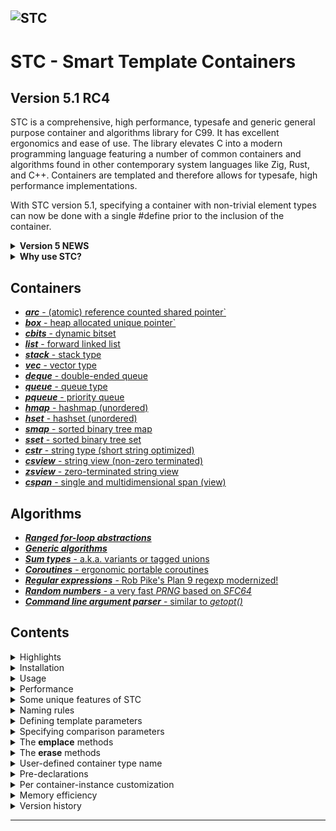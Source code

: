 ![STC](docs/pics/containers.jpg)
---

# STC - Smart Template Containers

## Version 5.1 RC4
STC is a comprehensive, high performance, typesafe and generic general purpose container and algorithms
library for C99. It has excellent ergonomics and ease of use. The library elevates C into a modern programming
language featuring a number of common containers and algorithms found in other contemporary system languages
like Zig, Rust, and C++. Containers are templated and therefore allows for typesafe, high performance implementations.

With STC version 5.1, specifying a container with non-trivial element types can now be done with a single #define prior to the inclusion
of the container.

<details>
<summary><b>Version 5 NEWS</b></summary>

V5.1:
- Possible to specify even complex container types as one-liners using `c_keyclass`, `c_keypro`, and `c_cmpclass` option flags.
- Some breaking changes in cspan API.
- Updated and fixed bugs in **cregex** to handle invalid utf8 strings.
- Several other smaller improvements and bug fixes.

V5.0.2:
- Changed `c_foreach (...)` => `for (c_each(...))`, and `c_forrange(...)` => `for (c_range(...))`, etc.

V5.0:
- Added build system/CI with Meson. Makefile provided as well.
- Added support for extending templated containers by `#define i_aux { ... }`.
- Changed ranged for-loop macros to use more natural C-syntax (v5.0.2)
- Added **sum type** (tagged union), included via `algorithm.h`
- Added single/multi-dimensional generic **span** type, with numpy-like slicing.
- Updated coroutines support with *structured concurrency* and *symmetric coroutines*.
- Updated coroutines support with proper *error handling* and *error recovery*.
- Template parameter `T` lets you define container type plus `i_key` and `i_val` (or `i_opt`) all in one line.
- Template parameters `i_keyclass` and `i_valclass` to specify types with `_drop()` and `_clone()` functions defined.
- Template parameters `i_keypro` and `i_valpro` to specify `cstr`, `box` and `arc` types (users may also define pro-types).
- **hmap** now uses *Robin Hood hashing* (very fast on clang compiler).
- Several new algorithms added, e.g. `c_filter` (ranges-like), `c_shuffle`, `c_reverse`.
See also [version history](#version-history) for breaking changes in V5.0.
</details>
<details>
<summary><b>Why use STC?</b></summary>

#### A. Supplementing features missing in the C standard library
* A wide set of high performance, generic/templated typesafe container types, including smart pointers and bitsets.
* String type with utf8 support and short string optimization (sso), plus two string-view types.
* Typesafe and ergonomic **sum type** implementation, aka. tagged union or variant.
* A **coroutine** implementation with good ergonomics, error handling/recovery and cleanup support.
* Fast, modern **regular expressions** with full utf8 and a subset of unicode character classes support.
* Ranges algorithms like *iota* and filter views like *take, skip, take-while, skip-while, map*.
* Generic algorithms, iterators and loop abstactions. Blazing fast *sort, binary search* and *lower bound*.
* Single/multi-dimensional generic **span view** with arbitrary array dimensions and numpy array-like slicing.

#### B. Improved safety and increased productivity
* Abstractions for raw loops, ranged iteration over containers, and generic ranges algorithms. All this
reduces the chance of creating bugs, as user code with raw loops and ad-hoc implementation of
common algorithms and containers is minimized/eliminated.
* STC is inherently **type safe**. Essentially, there are no opaque pointers or casting away of type information.
Only where neccesary, generic code will use some macros to do compile-time type-checking before types are casted.
Examples are `c_static_assert`, `c_const_cast`, `c_safe_cast` and macros for safe integer type casting.
* Containers and algorithms all use **signed integers** for indices and sizes, and it encourange to use
signed integers for quantities in general (unsigned integers have valid usages as bitsets and in bit operations).
This could remove a wide range of bugs related to mixed unsigned-signed calculations and comparisons, which
intuitively gives the wrong answer in many cases.
* Tagged unions in C are common, but normally unsafely implemented. Traditionally, it leaves the inactive payload
data readily accesible to user code, and there is no general way to ensure that the payload is assigned along with
the tag, or that they match. STC **sum type** is a typesafe version of tagged unions which eliminates all those
safety concerns.
</details>

Containers
----------
- [***arc*** - (atomic) reference counted shared pointer`](docs/arc_api.md)
- [***box*** - heap allocated unique pointer`](docs/box_api.md)
- [***cbits*** - dynamic bitset](docs/cbits_api.md)
- [***list*** - forward linked list](docs/list_api.md)
- [***stack*** - stack type](docs/stack_api.md)
- [***vec*** - vector type](docs/vec_api.md)
- [***deque*** - double-ended queue](docs/deque_api.md)
- [***queue*** - queue type](docs/queue_api.md)
- [***pqueue*** - priority queue](docs/pqueue_api.md)
- [***hmap*** - hashmap (unordered)](docs/hmap_api.md)
- [***hset*** - hashset (unordered)](docs/hset_api.md)
- [***smap*** - sorted binary tree map](docs/smap_api.md)
- [***sset*** - sorted binary tree set](docs/sset_api.md)
- [***cstr*** - string type (short string optimized)](docs/cstr_api.md)
- [***csview*** - string view (non-zero terminated)](docs/csview_api.md)
- [***zsview*** - zero-terminated string view](docs/zsview_api.md)
- [***cspan*** - single and multidimensional span (view)](docs/cspan_api.md)

Algorithms
----------
- [***Ranged for-loop abstractions***](docs/algorithm_api.md#ranged-for-loop-control-blocks)
- [***Generic algorithms***](docs/algorithm_api.md#generic-algorithms)
- [***Sum types*** - a.k.a. variants or tagged unions](docs/algorithm_api.md#sum-types)
- [***Coroutines*** - ergonomic portable coroutines](docs/coroutine_api.md)
- [***Regular expressions*** - Rob Pike's Plan 9 regexp modernized!](docs/cregex_api.md)
- [***Random numbers*** - a very fast *PRNG* based on *SFC64*](docs/random_api.md)
- [***Command line argument parser*** - similar to *getopt()*](docs/coption_api.md)

## Contents

<details>
<summary>Highlights</summary>

## Highlights

- **Minimal boilerplate code** - Specify only the required template parameters, and leave the rest as defaults.
- **Fully type safe** - Because of templating, it avoids error-prone casting of container types and elements back and forth from the containers.
- **High performance** - Unordered maps and sets, queues and deques are significantly faster than the C++ STL containers, the remaining are similar or close to STL in speed (See graph below).
- **Fully memory managed** - Containers destructs keys/values via default or user supplied drop function. They may be cloned if element types are clonable. Smart pointers (shared and unique) works seamlessly when stored in containers. See [***arc***](docs/arc_api.md) and [***box***](docs/box_api.md).
- **Uniform, easy-to-learn API** - For the generic containers and algorithms, simply include the headers. The API and functionality resembles c++ STL or Rust and is fully listed in the docs. Uniform usage across the various containers.
- **No signed/unsigned mixing** - Unsigned sizes and indices mixed with signed for comparison and calculation is asking for trouble. STC only uses signed numbers in the API for this reason.
- **Small footprint** - Small source code and generated executables.
- **Dual mode compilation** - By default it is a header-only library with inline and static methods, but you can easily switch to create a shared library without changing existing source files. Non-generic types, like (utf8) strings are compiled with external linking. one See the [installation section](#installation).
- **No callback functions** - All passed template argument functions/macros are directly called from the implementation, no slow callbacks which requires storage.
- **Compiles with C++ and C99** - C code can be compiled with C++ (container element types must be POD).
- **Pre-declaration** - Templated containers may be [pre-declared](#pre-declarations) without including the full API/implementation.
- **Extendable containers** - STC provides a mechanism to wrap containers inside a struct with [custom data per instance](#per-container-instance-customization).

</details>
<details>
<summary>Installation</summary>

## Installation

STC uses meson build system. Make sure to have meson and ninja installed, e.g. as a python pip package from a bash shell:
```bash
pip install meson ninja
export LIBRARY_PATH=$LIBRARY_PATH:~/.local/lib
export CPATH=$CPATH:~/.local/include
export CC=gcc
```
To create a build folder and to set the install folder to e.g. ~/.local:
```bash
meson setup --buildtype debug build --prefix ~/.local
cd build
ninja
ninja install
```
STC is mixed *"headers-only"* / traditional library, i.e the templated container headers (and the *sort*/*lower_bound*
algorithms) can simply be included - they have no library dependencies. By default, all templated functions are
static (many inlined). This is often optimal for both performance and compiled binary size. However, for frequently
used container type instances (more than 2-3 TUs), consider creating a separate header file for them, e.g.:
```c++
// intvec.h
#ifndef INTVEC_H_
#define INTVEC_H_
#define i_header // header definitions only
#define T intvec, int
#include <stc/vec.h>
#endif
```
So anyone may use the shared vec-type. Implement the shared functions in one C file (if several containers are shared,
you may define STC_IMPLEMENT on top of the file once instead):
```c++
// shared.c
#define i_implement // implement the shared intvec.
#include "intvec.h"
```
The non-templated types  **cstr**, **csview**, **cregex**, **cspan** and **random**, are built as a library (libstc),
and is using the ***meson*** build system. However, the most common functions in **csview** and **random** are inlined.
The bitset **cbits**, the zero-terminated string view **zsview** and **algorthm** are all fully inlined and need no
linking with the stc-library.
</details>
<details>
<summary>Usage</summary>

## Usage
STC containers have similar functionality to the C++ STL standard containers. All containers except for a few,
like **cstr** and **cbits** are generic/templated. No type casting is used, so containers are type-safe like
templated types in C++. To specify template parameters with STC, you define them as macros prior to
including the container, e.g.
```c++
#define T Floats, float  // Container type (name, element type)
#include <stc/vec.h>     // "instantiate" the desired container type
#include <stdio.h>

int main(void)
{
    Floats nums = {0};
    Floats_push(&nums, 30.f);
    Floats_push(&nums, 10.f);
    Floats_push(&nums, 20.f);

    for (int i = 0; i < Floats_size(&nums); ++i)
        printf(" %g", nums.data[i]);

    for (c_each(i, Floats, nums))     // Alternative and recommended way to iterate.
        printf(" %g", *i.ref);      // i.ref is a pointer to the current element.

    Floats_drop(&nums); // cleanup memory
}
```
Switching to a different container type, e.g. a sorted set (sset):
<!-- https://raw.githubusercontent.com/stclib/stcsingle/main/ -->
[ [Run this code](https://godbolt.org/z/1PKqWo4z6) ]
```c++
#define T Floats, float
#include <stc/sortedset.h> // Use a sorted set instead
#include <stdio.h>

int main(void)
{
    Floats nums = {0};
    Floats_push(&nums, 30.f);
    Floats_push(&nums, 10.f);
    Floats_push(&nums, 20.f);

    // print the numbers (sorted)
    for (c_each(i, Floats, nums))
        printf(" %g", *i.ref);

    Floats_drop(&nums);
}
```
For associative containers and priority queues (hmap, hset, smap, sset, pqueue), comparison/lookup functions
are assumed to be defined. I.e. if they are not specified with template parameters, it assumes default
comparison operators works. To enable search/sort for the remaining containers (stack, vec, queue, deque),
define `i_cmp` or `i_eq` and/or `i_less` for the element type. If the element type is an integral type,
just define `i_use_cmp` (will use  `==` and `<` operators for comparisons).

If an element destructor `i_keydrop` is defined, `i_keyclone` function is required.
*Alternatively `#define i_opt c_no_clone` to disable container cloning.*

Let's make a vector of vectors, which can be cloned. All of its element vectors will be destroyed when destroying the Vec2D.

[ [Run this code](https://godbolt.org/z/PncareMEn) ]
```c++
#include <stdio.h>
#include <stc/algorithm.h>

#define T Vec, float
#define i_use_cmp        // enable default ==, < and hash operations
#include <stc/vec.h>

#define T Vec2D
#define i_keyclass Vec   // Use i_keyclass when key type has "members" _clone() and _drop().
#define i_use_eq         // vec does not have _cmp(), but it has _eq()
#include <stc/vec.h>

// The above may be written as a one-liners (note the c_-prefix instead of i_):
// #define T Vec, float, (c_use_cmp)
// #include <stc/vec.h>
// #define T Vec2D, Vec, (c_keyclass | c_use_eq)
// #include <stc/vec.h>

int main(void)
{
    Vec* v;
    Vec2D vec_a = {0};                  // All containers in STC can be initialized with {0}.
    v = Vec2D_push(&vec_a, Vec_init()); // push() returns a pointer to the new element in vec.
    Vec_push(v, 10.f);
    Vec_push(v, 20.f);

    v = Vec2D_push(&vec_a, Vec_init());
    Vec_push(v, 30.f);
    Vec_push(v, 40.f);

    Vec2D vec_b = c_make(Vec2D, {
        c_make(Vec, {10.f, 20.f}),
        c_make(Vec, {30.f, 40.f}),
    });
    printf("vec_a == vec_b is %s.\n", Vec2D_eq(&vec_a, &vec_b) ? "true":"false");

    Vec2D clone = Vec2D_clone(vec_a);   // Make a deep-copy of vec

    for (c_each(i, Vec2D, clone))         // Loop through the cloned vector
        for (c_each(j, Vec, *i.ref))
            printf(" %g", *j.ref);

    c_drop(Vec2D, &vec_a, &vec_b, &clone);  // Free all 9 vectors.
}
```
This example uses four different container types:

[ [Run this code](https://godbolt.org/z/fdavvGoE8) ]
<!--{%raw%}-->
```c++
#include <stdio.h>

#define T hset_int, int
#include <stc/hashset.h>   // unordered/hash set (assume i_key is basic type, uses `==` operator)

struct Point { float x, y; };
// Define cvec_pnt and enable linear search by defining i_eq
#define T vec_pnt, struct Point
#define i_eq(a, b) (a->x == b->x && a->y == b->y)
#include <stc/vec.h>    // vector of struct Point

// enable sort/search. Use native `<` and `==` operators
#define T list_int, int, (c_use_cmp)
#include <stc/list.h>   // singly linked list

#define T smap_int, int, int
#include <stc/sortedmap.h>  // sorted map int => int

int main(void)
{
    // Define four empty containers
    hset_int set = {0};
    vec_pnt vec = {0};
    list_int lst = {0};
    smap_int map = {0};
    c_defer( // Drop the containers at scope exit
        hset_int_drop(&set),
        vec_pnt_drop(&vec),
        list_int_drop(&lst),
        smap_int_drop(&map)
    ){
        enum{N = 5};
        int nums[N] = {10, 20, 30, 40, 50};
        struct Point pts[N] = {{10, 1}, {20, 2}, {30, 3}, {40, 4}, {50, 5}};
        int pairs[N][2] = {{20, 2}, {10, 1}, {30, 3}, {40, 4}, {50, 5}};

        // Add some elements to each container
        for (int i = 0; i < N; ++i) {
            hset_int_insert(&set, nums[i]);
            vec_pnt_push(&vec, pts[i]);
            list_int_push_back(&lst, nums[i]);
            smap_int_insert(&map, pairs[i][0], pairs[i][1]);
        }

        // Find an element in each container
        hset_int_iter i1 = hset_int_find(&set, 20);
        vec_pnt_iter i2 = vec_pnt_find(&vec, (struct Point){20, 2});
        list_int_iter i3 = list_int_find(&lst, 20);
        smap_int_iter i4 = smap_int_find(&map, 20);

        printf("\nFound: %d, (%g, %g), %d, [%d: %d]\n",
                *i1.ref, i2.ref->x, i2.ref->y, *i3.ref,
                i4.ref->first, i4.ref->second);

        // Erase all the elements found
        hset_int_erase_at(&set, i1);
        vec_pnt_erase_at(&vec, i2);
        list_int_erase_at(&lst, i3);
        smap_int_erase_at(&map, i4);

        printf("After erasing the elements found:");
        printf("\n set:");
        for (c_each(i, hset_int, set))
            printf(" %d", *i.ref);

        printf("\n vec:");
        for (c_each(i, vec_pnt, vec))
            printf(" (%g, %g)", i.ref->x, i.ref->y);

        printf("\n lst:");
        for (c_each(i, list_int, lst))
            printf(" %d", *i.ref);

        printf("\n map:");
        for (c_each(i, smap_int, map))
            printf(" [%d: %d]", i.ref->first, i.ref->second);
    }
}
```
<!--{%endraw%}-->
</details>
<details>
<summary>Performance</summary>

## Performance

STC is a fast and memory efficient library, and code compiles fast:

![Benchmark](docs/pics/Figure_1.png)

Benchmark notes:
- The barchart shows average test times over three compilers: **Mingw64 13.1.0, Win-Clang 16.0.5, VC-19-36**. CPU: **Ryzen 7 5700X**.
- Containers uses value types `uint64_t` and pairs of `uint64_t` for the maps.
- Black bars indicates performance variation between various platforms/compilers.
- Iterations and access are repeated 4 times over n elements.
- access: no entryfor *forward_list*, *deque*, and *vector* because these c++ containers does not have native *find()*.
- **deque**: *insert*: n/3 push_front(), n/3 push_back()+pop_front(), n/3 push_back().
- **map and unordered map**: *insert*: n/2 random numbers, n/2 sequential numbers. *erase*: n/2 keys in the map, n/2 random keys.
</details>
<details>
<summary>Some unique features of STC</summary>

## Some unique features of STC

1. ***Centralized analysis of template parameters***. The analyser assigns values to all
non-specified template parameters using meta-programming. You may specify a set of "standard"
template parameters for each container, but as a minimum *only one is required*: `T` or
`i_key` (+ `i_val` for maps). In this case, STC assumes that the elements are of basic types.
For non-trivial types, additional template parameters must be given.
2. ***Alternative lookup and insert type***. Specify an alternative type to use for
lookup in containers. E.g., containers with STC string elements (**cstr**) uses `const char*`
as lookup type. Therefore it is not needed to construct (or destroy) a `cstr` in order
to lookup a **cstr** object. Also, one may pass a c-string literal to one of the
***emplace***-functions to implicitly insert a cstr object, i.e. `vec_cstr_emplace(&vec, "Hello")`
as an alternative to `vec_cstr_push(&vec, cstr_from("Hello"))`.
3. ***Standardized container iterators***. All containers can be iterated in the same manner, and all use the
same element access syntax. The following works for single-element type containers, e.g a linked list:
```c++
#define T MyInts, int
#include <stc/list.h>
...
MyInts ints = c_make(MyInts, {3, 5, 9, 7, 2});
for (c_each(it, MyInts, ints)) *it.ref += 42;
```
</details>
<details>
<summary>Naming rules</summary>

## Naming rules

- Naming conventions
    - Non-templated container names are prefixed by `c`, e.g. `cstr`, `cbits`, `cregex`.
    - Public STC macros and "keywords" are prefixed by `c_`, e.g. `c_each`, `c_make`.
    - Template parameter macros are prefixed by `i_`, e.g. `i_key`, `T`.
    - All owning containers can be initialized with `{0}` (also `cstr`), i.e. no heap allocation initially.

- Common types defined for any container type Cnt:
    - Cnt
    - Cnt_value
    - Cnt_raw
    - Cnt_iter

- Functions defined for most container types:
    - Cnt_init() -> Cnt
    - Cnt_with_capacity(isize capacity) -> Cnt
    - Cnt_from_n(Cnt_value[], isize n) -> Cnt
    - Cnt_reserve(Cnt*, isize capacity)
    - Cnt_move(Cnt*) -> Cnt
    - Cnt_take(Cnt*, Cnt unowned)
    - Cnt_copy(Cnt*, const Cnt* other)
    - Cnt_clone(Cnt other) -> Cnt
    - Cnt_drop(Cnt*)
    - Cnt_value_drop(Cnt_value*)
    - Cnt_value_toraw(Cnt_value*) -> Cnt_raw
    - Cnt_capacity(Cnt*) -> isize
    - Cnt_size(Cnt*) -> isize
    - Cnt_is_empty(Cnt*) -> bool
    - Cnt_put_n(Cnt*, Cnt_value[], isize n)
    - Cnt_push(Cnt*, Cnt_value)
    - Cnt_emplace(Cnt*, Cnt_raw)
    - Cnt_erase_at(Cnt*, Cnt_iter)
    - Cnt_at(Cnt*, isize index OR Cnt_raw) -> Cnt_value*
    - Cnt_find(Cnt*, Cnt_raw) -> Cnt_iter
    - Cnt_front(Cnt*) -> Cnt_value*
    - Cnt_back(Cnt*) -> Cnt_value*
    - Cnt_begin(Cnt*) -> Cnt_iter
    - Cnt_end(Cnt*) -> Cnt_iter
    - Cnt_next(Cnt_iter*)
    - Cnt_advance(Cnt_iter, isize n) -> Cnt_iter
</details>
<details>
<summary>Defining template parameters</summary>

## Defining template parameters

The container template parameters are specified with a `#define i_xxxx` statement. Each templated
type instantiation requires an `#include` statement, even if the same container base type was
included earlier. Normally it is sufficient to only define `T` before including a container:

```c
#define T ContainerType, KeyType[, ValType][, (Options)]
```

Examples of container definitions:

A sortedmap of **int** => **float**:
```c++
#define T IntfMap, int, float
#include <stc/sortedmap.h>
```

A hashmap of **int** => string
```c++
#define T StrMap, int, cstr, (c_valpro) // cstr is a "pro" type
#include <stc/hashmap.h>
```

A vector of searchable string vectors:
```c++
#define T StrVec, cstr, (c_keypro | c_use_eq) // enable vector linear search (find).
#include <stc/vec.h>
#define T StrVecVec, StrVec, (c_keyclass) // container as element has "class" properties
#include <stc/vec.h>
```
The **c_keypro** and **c_keyclass** are *options*, and is specified as the last comma-separated argument
of the `T` template parameter. They associate the (key) element type name with a set of standard
named "member" functions and assigns them to template parameters. These are then used during the
implementation of the container. NB! Note that the associated/bound "member" functions are only
required to be implemented if the container actually use them. Option flags are boolean properties,
and may be combined with the `|` operator. Below is a complete list of *options* that may be
specified for a container:

  - **c_cmpclass** - `i_key` binds _cmp(), _eq() and _hash() member names.
  - **c_keyclass** - `i_key` binds _clone(), _drop(), _cmp(), _eq(), and _hash()  member names.
  - **c_valclass** -  `i_val` binds _clone() and _drop() member names for sortedmaps / hashmaps.
  - **c_keypro** - `i_key` is a "keyclass" with an associated "cmpclass"-type named KeyType_raw (see below).
  - **c_valpro** - `i_val` is a "valclass" with an associated "raw"-type named ValType_raw.
  - **c_use_cmp** - enable `<` comparison on integral types, or the _cmp() member on "pro/class" elements.
  - **c_use_eq** - enable `==` on integral types, or the _eq() member on "pro/class" elements.
  - **c_no_clone** - disable clone functionality in container
  - **c_no_atomic** - used with **arc** type, do simple reference counting instead of atomic.
  - **c_no_hash** - don't enable hash function when "cmpclass" is specified.
  - **c_declared** - container type was predeclared

Bound element "member" functions when **c_keyclass** / **c_valclass** / **c_cmpclass** are specified:
```c++
int      KeyType_cmp(const KeyType* x, const KeyType* y);
bool     KeyType_less(const KeyType* x, const KeyType* y);
bool     KeyType_eq(const KeyType* x, const KeyType* y);
size_t   KeyType_hash(const KeyType* kp);
KeyType  KeyType_clone(KeyType k);
void     KeyType_drop(KeyType* kp);

ValType  ValType_clone(ValType v);
void     ValType_drop(ValType* vp);
```

**Notes**:
- **c_use_cmp** is only needed for **vec**, **stack**, **deque**, **list**, as sorting
and linear seach are not enabled by default for them. Maps/sets/priority queues enables
these by default.
- Comparison uses `<` and `==` operators by default whereas when **class/pro** are specified, it
uses the _cmp() member function by default. However, the _cmp() member is also used for
equality comparison, so **c_use_eq** has to be specified in order to use the _eq() member!
- For plain structs (PODs), define `i_cmp` / `i_eq` / `i_hash` macros when needed, or make it
into a "class" by defining required "member" functions, and use the class-options described.

#### The **c_keypro** and **c_valpro** options (properties)
The **c_cmpclass**'s type is equal to the `i_key` type. However, it is posible to
- `i_cmpclass` *RawType*

#### Key type template parameters (advanced usage)
The assosicated element "member" functions defined from using meta-template parameters may also be
specified/overridden by defining specific template parameters before including the container.
Only `i_key` is strictly required to be defined for simple non-maps:

- `i_key` *KeyType* - Element type.
- `i_keyclass` *KeyType* - Meta template parameter
- `i_cmpclass` *KeyRaw* - Meta template parameter (defaults to *KeyType*)
    - `i_keyfrom` *Func* - Conversion from *KeyRaw* to *KeyType*.
    - `i_keytoraw` *Func* - Conversion from *KeyType* to *KeyRaw*.
- `i_cmp` *Func* - Three-way comparison of two *KeyRaw* elements, given as pointers.
- `i_less` *Func* - Comparison of two *KeyRaw* elements. Alternative to specifying *i_cmp*.
- `i_eq` *Func* - Equality comparison of two *KeyRaw*. Defaults to *!i_cmp(x,y)*.
- `i_hash` *Func* - Hash function taking a *KeyRaw* pointer. Companion with *i_eq*.
 **[required]** for **hmap** and **hset** unless *KeyRaw* is an integral type (or a struct with no padding space).
- `i_keyclone` *Func* - **[required if]** *i_keydrop* is defined (exception for **arc**, as it shares).
- `i_keydrop` *Func* - Destroy key - defaults to empty destructor.

Bound key-element member functions when `i_keyclass` and/or `i_cmpclass` parameters are specified:
```c++
int      KeyType_cmp(const KeyRaw* rx, const KeyRaw* ry);
bool     KeyType_less(const KeyRaw* rx, const KeyRaw* ry);
bool     KeyType_eq(const KeyRaw* rx, const KeyRaw* ry);
size_t   KeyType_hash(const KeyRaw* rp);
KeyType  KeyType_from(KeyRaw r);
KeyRaw   KeyType_toraw(const KeyType* kp);
KeyType  KeyType_clone(KeyType k);
void     KeyType_drop(KeyType* kp);
```

#### Val type template parameters (mapped value type for maps)
- `i_val` *ValType* - **[required]** for **hmap** and **smap** containers.
- `i_valraw` *ValRaw* - Alternative input type (converted to/from *ValType*). Defaults to *ValType*
    - `i_valfrom` *Func* - Conversion from *ValRaw* to *ValType*.
    - `i_valtoraw` *Func* - Conversion from *ValType* to *ValRaw*.
- `i_valclone` *Func* - **[required if]** *i_valdrop* is defined (exception for **arc**, as it shares).
- `i_valdrop` *Func* - Destroy mapped val - defaults to empty destructor.

Bound mapped-element member functions when `i_valraw` / `i_val` is specified:
```c++
ValType  ValType_from(ValRaw r);
ValRaw   ValType_toraw(const ValType* vp);
ValType  ValType_clone(ValType v);
void     ValType_drop(ValType* vp);
```

---

### Meta template parameters (advanced / internal)
Normally it is simplest to specify the meta-template parameters via the *option* argument to `T`,
however, they can be specified as separate template parameters as well. Specifically, `i_cmpclass`
can be specified as a different type than `i_key` (**c_cmpclass** always makes it equal to `i_key`).
This enables a container to be associated with an additional alternative "raw" input key/val-type,
and one may specify convertion functions between them. Specifically the string, **cstr** and smart
pointers, **box** and **arc** uses this to enhance ergonmics, but every containers may gain efficiency
and usage enhancements from this general built-in mechanism.

- `i_cmpclass` *RawType* - Defines ***i_keyraw*** and binds ***i_cmp***, ***i_eq***, and ***i_hash*** to
*RawType_cmp()*, *RawType_eq()*, and *RawType_hash()* comparison functions/macro names. In addition
***i_keyfrom***, ***i_keytoraw*** are bound to conversion functions *KeyType_from(RawType\*)* and *KeyType_toraw()*.
    - If neither ***i_key*** nor ***i_keyclass*** are defined, ***i_key*** will be defined as *RawType*. In this case,
    ***i_keyfrom***, ***i_keytoraw*** are bound to default pass-through conversion macros.
    - Useful alone for containers of views (like csview) - may use **c_cmpclass** option in that case.
- `i_keyclass` *KeyType*
    - Defines ***i_key*** and binds ***i_keyclone***, ***i_keydrop*** to *KeyType_clone()* and *KeyType_drop()*
    function/macro names.
    - Unless `i_cmpclass` or `i_keyraw` are also specified, comparison functions associated with ***i_cmpclass*** are
    also bound.
    - Use with container of containers, or in general when the element type has *_clone()* and *_drop()*
    "member" functions.
- `i_keypro` *KeyType* - Use with "pro"-element types, i.e. library types like **cstr**, **box** and **arc**.
It combines the ***i_keyclass*** and ***i_cmpclass*** properties. Defining ***i_keypro*** is equal to defining
    - ***i_cmpclass*** *KeyType_raw*.
    - ***i_keyclass*** *KeyType*
    - I.e. `i_key`, `i_keyclone`, `i_keydrop`, `i_keyraw`, `i_keyfrom`, `i_keytoraw`, `i_cmp`, `i_eq`, `i_hash`
    will all be textually bound to function names. See the vikings.c example on how to create and instantiate
    a self-made pro-type.

#### Val meta parameters
- `i_valclass` *MappedType* - Analogous to the ***i_keyclass***, except for comparison and hash funcs.
- `i_valpro` *MappedType* - Comparison/lookup functions are not relevant for the mapped type, so this defines
    - ***i_valraw*** *MappedType_raw* (used by *emplace* and *c_make* functions only)
    - ***i_valclass*** *MappedType*
    - I.e. `i_val`, `i_valclone`, `i_valdrop`, `i_valraw`, `i_valfrom`, `i_valtoraw` will all be defined/bound.

#### Conversion between an alternative key/val type
- `i_keyraw` *RawType* - Lookup/emplace-function argument "raw" type. Defaults to *i_key*.
- `i_keyfrom` *Func(r)* - Conversion func from a *i_keyraw* to return a *i_key* type.
- `i_keytoraw` *Func(p)*  - Conversion func from a *i_key* pointer to a *i_keyraw* type. **[required]** if *i_keyraw* was defined. By default, it returns the dereferenced *i_key* value.
- `i_valraw` *RawType* - Emplace-function argument "raw" type. Defaults to *i_val*.
- `i_valfrom` *Func(r)* - Conversion func from a *i_valraw* to return a *i_val* type.
- `i_valtoraw` *Func(p)*  - Conversion func from a *i_val* pointer to a *i_valraw* type.

</details>
<details>
<summary>Specifying comparison parameters</summary>

## Specifying comparison parameters

The table below shows the template parameters which *must* be defined to support element search/lookup and sort for various container type instantiations.

For the containers marked ***optional***, the features are disabled if the template parameter(s) are not defined. Note that the ***(integral type)*** columns also applies to "special" key-types, specified with `i_keyclass` (so not only for true integral types like `int` or `float`).

| Container         | search (integral type) | sort (integral type) |\|| search (struct elem) | sort (struct elem) | optional |
|:------------------|:---------------------|:---------------------|:-|:-----------------|:-------------------|:---------|
| vec, deque, list  | `i_use_cmp`          | `i_use_cmp`          || `i_eq`             | `i_cmp` / `i_less` | yes      |
| stack             | n/a                  | `i_use_cmp`          || n/a                | `i_cmp` / `i_less` | yes      |
| box, arc          | `i_use_cmp`          | `i_use_cmp`          || `i_eq` + `i_hash`  | `i_cmp` / `i_less` | yes      |
| hmap, hset        |                      | n/a                  || `i_eq` + `i_hash`  | n/a                | no       |
| smap, sset        |                      |                      || `i_cmp` / `i_less` | `i_cmp` / `i_less` | no       |
| pqueue            | n/a                  |                      || n/a                | `i_cmp` / `i_less` | no       |
| queue             | n/a                  | n/a                  || n/a                | n/a                | n/a      |

</details>
<details>
<summary>The <b>emplace</b> methods</summary>

## The *emplace* methods

STC, like c++ STL, has two sets of methods for adding elements to containers. One set begins
with **emplace**, e.g. *vec_X_emplace_back()*. This is an ergonimic alternative to
*vec_X_push_back()* when dealing non-trivial container elements, e.g. strings, shared pointers or
other elements using dynamic memory or shared resources.

The **emplace** methods ***construct*** / ***clone*** the given raw-type element when it is added
to the container (specified normally using i_keypro/i_valpro or i_cmpclass or the c_-option variants).
In contrast, the *non-emplace* methods ***moves*** the element into the container.

**Note**: For containers with integral/trivial element types, or when neither `i_keyraw/i_valraw` is defined,
the **emplace** functions are ***not*** available (or needed), as it can easier lead to mistakes.

| non-emplace: Move          | emplace: Embedded copy         | Container                   |
|:---------------------------|:-------------------------------|:----------------------------|
| insert(), push()           | emplace()                      | hmap, smap, hset, sset      |
| insert_or_assign()         | emplace_or_assign()            | hmap, smap                  |
| push()                     | emplace()                      | queue, pqueue, stack        |
| push_back(), push()        | emplace_back()                 | deque, list, vec            |
| push_front()               | emplace_front()                | deque, list                 |

Strings are the most commonly used non-trivial data type. STC containers have proper pre-defined
definitions for cstr container elements, so they are fail-safe to use both with the **emplace**
and non-emplace methods:
```c++
#include <stc/cstr.h>

#define i_keypro cstr  // use i_keypro for "pro" types like cstr, arc, box
#include <stc/vec.h>   // vector of string (cstr)
...
vec_cstr vec = {0};
cstr s = cstr_lit("a string literal");
const char* hello = "Hello";

vec_cstr_push(&vec, cstr_from(hello);    // make a cstr from const char* and move it onto vec
vec_cstr_push(&vec, cstr_clone(s));      // make a cstr clone and move it onto vec

vec_cstr_emplace(&vec, "Yay, literal");  // internally make a cstr from const char*
vec_cstr_emplace(&vec, cstr_clone(s));   // <-- COMPILE ERROR: expects const char*
vec_cstr_emplace(&vec, cstr_str(&s));    // Ok: const char* input type.

cstr_drop(&s)
vec_cstr_drop(&vec);
```
This is made possible because the type configuration may be given an optional
conversion/"rawvalue"-type as template parameter, along with a back and forth conversion
methods to the container value type.

Rawvalues are primarily beneficial for **lookup** and **map insertions**, however the
**emplace** methods constructs `cstr`-objects from the rawvalues, but only when required:
```c++
hmap_cstr_emplace(&map, "Hello", "world");
// Two cstr-objects were constructed by emplace

hmap_cstr_emplace(&map, "Hello", "again");
// No cstr was constructed because "Hello" was already in the map.

hmap_cstr_emplace_or_assign(&map, "Hello", "there");
// Only cstr_lit("there") constructed. "world" was destructed and replaced.

hmap_cstr_insert(&map, cstr_lit("Hello"), cstr_lit("you"));
// Two cstr's constructed outside call, but both destructed by insert
// because "Hello" existed. No mem-leak but less efficient.

it = hmap_cstr_find(&map, "Hello");
// No cstr constructed for lookup, although keys are cstr-type.
```
Apart from strings, maps and sets are normally used with trivial value types. However, the
last example on the **hmap** page demonstrates how to specify a map with non-trivial keys.
</details>
<details>
<summary>The <b>erase</b> methods</summary>

## The *erase* methods

| Name                      | Description                  | Container                                |
|:--------------------------|:-----------------------------|:-----------------------------------------|
| erase()                   | key based                    | smap, sset, hmap, hset, cstr             |
| erase_at()                | iterator based               | smap, sset, hmap, hset, vec, deque, list |
| erase_range()             | iterator based               | smap, sset, vec, deque, list             |
| erase_n()                 | index based                  | vec, deque, cstr                         |
| remove()                  | remove all matching values   | list                                     |
</details>
<details>
<summary>User-defined container type name</summary>

## User-defined container type name

Define `T` and/or `i_key`:
```c++
// #define T MyVec, int // shorthand
#define T MyVec
#define i_key int
#include <stc/vec.h>

MyVec vec = {0};
MyVec_push(&vec, 42);
...
```
</details>
<details>
<summary>Pre-declarations</summary>

## Pre-declarations
Pre-declare templated container in header file. The container can then e.g. be a "private"
member of a struct defined in a header file.

```c++
// Dataset.h
#ifndef Dataset_H_
#define Dataset_H_
#include <stc/types.h>   // include various container data structure templates

// declare PointVec as a vec. Also struct Point may be incomplete/undeclared.
declare_vec(PointVec, struct Point);

typedef struct Dataset {
    PointVec vertices;
    PointVec colors;
} Dataset;

void Dataset_drop(Dataset* self);
...
#endif
```

Define and use the "private" container in the c-file:
```c++
// Dataset.c
#include "Dataset.h"
#include "Point.h"      // struct Point must be defined here.

#define T PointVec, struct Point
#define i_declared      // must flag that the container was pre-declared.
#include <stc/vec.h>    // Implements PointVec with static linking by default
...
```
</details>
<details>
<summary>Per container-instance customization</summary>

## Per container-instance customization
Sometimes it is useful to extend a container type to store extra data, e.g. a comparison
or allocator function pointer or a context which the function pointers can use. Most
libraries solve this by adding an opaque pointer (void*) or function pointer(s) into
the data structure for the user to manage. Because most containers are templated,
an extra template parameter, `i_aux` may be defined to extend the container with
typesafe custom attributes.

The example below shows how to customize containers to work with PostgreSQL memory management.
It adds a MemoryContext to each container by defining the `i_aux` template parameter.
Note that `pgs_realloc` and `pgs_free` is also passed the
allocated size of the given pointer, unlike standard `realloc` and `free`.

`self->aux` is accessible from the following template parameters / container combinations:
- `i_malloc`, `i_calloc`, `i_realloc`, `i_free`: **all containers**
- `i_eq` : **all containers**
- `i_cmp`, `i_less`: **all containers except hmap and hset**
- `i_hash`: **hmap and hset**

```c++
// stcpgs.h
#define pgs_malloc(sz) MemoryContextAlloc(self->aux.memctx, sz)
#define pgs_calloc(n, sz) MemoryContextAllocZero(self->aux.memctx, (n)*(sz))
#define pgs_realloc(p, old_sz, sz) (p ? repalloc(p, sz) : pgs_malloc(sz))
#define pgs_free(p, sz) (p ? pfree(p) : (void)0) // pfree/repalloc does not accept NULL.

#define i_aux { MemoryContext memctx; } // NB: enclose in curly braces!
#define i_allocator pgs
#define i_no_clone
```
Usage is straight forward:
```c++
#define T IMap, int, int
#include "stcpgs.h"
#include <stc/sortedmap.h>

void maptest()
{
    IMap map = {.aux={CurrentMemoryContext}};
    for (c_range(i, 1, 16))
        IMap_insert(&map, i*i, i); // uses pgs_malloc

    for (c_each(i, IMap, map))
        printf("%d:%d ", i.ref->first, i.ref->second);

    IMap_drop(&map);
}
```
Another example is to sort struct elements by the *active field* and *reverse* flag:

[ [Run this code](https://godbolt.org/z/aKe5hMYMr) ]
```c++
#include <stdio.h>
#include <time.h>
#include <stc/cstr.h>
#include <c11/fmt.h>

typedef struct {
    cstr fileName;
    cstr directory;
    isize size;
    time_t lastWriteTime;
}  FileMetaData;

enum FMDActive {FMD_fileName, FMD_directory, FMD_size, FMD_lastWriteTime};

struct FMDVector_aux; // defined when specifying i_aux
int FileMetaData_cmp(const struct FMDVector_aux*, const FileMetaData*, const FileMetaData*);
void FileMetaData_drop(FileMetaData*);

#define T FMDVector, FileMetaData, (c_no_clone)
#define i_aux { enum FMDActive activeField; bool reverse; }
#define i_cmp(x, y) FileMetaData_cmp(&self->aux, x, y)
#define i_keydrop FileMetaData_drop
#include <stc/stack.h>
// --------------

int FileMetaData_cmp(const struct FMDVector_aux* aux, const FileMetaData* a, const FileMetaData* b) {
    int dir = aux->reverse ? -1 : 1;
    switch (aux->activeField) {
        case FMD_fileName: return dir*cstr_cmp(&a->fileName, &b->fileName);
        case FMD_directory: return dir*cstr_cmp(&a->directory, &b->directory);
        case FMD_size: return dir*c_default_cmp(&a->size, &b->size);
        case FMD_lastWriteTime: return dir*c_default_cmp(&a->lastWriteTime, &b->lastWriteTime);
    }
    return 0;
}

void FileMetaData_drop(FileMetaData* fmd) {
    cstr_drop(&fmd->fileName);
    cstr_drop(&fmd->directory);
}

int main(void) {
    FMDVector vec = c_make(FMDVector, {
        {cstr_from("WScript.cpp"), cstr_from("code/unix"), 3624, 123567},
        {cstr_from("CanvasBackground.cpp"), cstr_from("code/unix/canvas"), 38273, 12398},
        {cstr_from("Brush_test.cpp"), cstr_from("code/tests"), 67236, 7823},
    });

    vec.aux.reverse = true;
    for (c_range(activeField, FMD_lastWriteTime + 1)) {
        vec.aux.activeField = (enum FMDActive)activeField;
        FMDVector_sort(&vec);

        for (c_each(i, FMDVector, vec)) {
            fmt_println("{:30}{:30}{:10}{:10}",
                        cstr_str(&i.ref->fileName), cstr_str(&i.ref->directory),
                        i.ref->size, i.ref->lastWriteTime);
        }
        puts("");
    }
    FMDVector_drop(&vec);
}
```

</details>
<details>
<summary>Memory efficiency</summary>

## Memory efficiency

STC is generally very memory efficient. Memory usage for the different containers:
- **cstr**, **vec**, **stack**, **pqueue**: 1 pointer, 2 isize + memory for elements.
- **csview**, 1 pointer, 1 isize. Does not own data!
- **cspan**, 1 pointer and 2 \* dimension \* int32_t. Does not own data!
- **list**: Type size: 1 pointer. Each node allocates a struct to store its value and a next pointer.
- **deque**, **queue**:  Type size: 2 pointers, 2 isize. Otherwise like *vec*.
- **hmap/hset**: Type size: 2 pointers, 2 int32_t (default). *hmap* uses one table of keys+value, and one table of precomputed hash-value/used bucket, which occupies only one byte per bucket. The closed hashing has a default max load factor of 85%, and hash table scales by 1.5x when reaching that.
- **smap/sset**: Type size: 1 pointer. *smap* manages its own ***array of tree-nodes*** for allocation efficiency. Each node uses two 32-bit ints for child nodes, and one byte for `level`, but has ***no parent node***.
- **arc**: Type size: 1 pointer, 1 long for the reference counter + memory for the shared element.
- **box**: Type size: 1 pointer + memory for the pointed-to element.
</details>

<details>
<summary>Version history</summary>

## Version history

## Version 5.0 changes
- This is a major new version, with serveral breaking changes compared to 4.3
    - Some API changes in `cregex`.
    - Some API changes in `cstr` and `csview`.
    - Renamed czsview type to `zsview`, some API changes.
    - Renamed all member Container_empty() functions to `Container_is_empty()`.
    - Changed API in `random` numbers.
    - c_init renamed to `c_make`
    - c_forlist renamed to `c_foritems`
    - c_forpair *replaced by* `c_each_kv` (changed API).
    - Renamed all functions stc_\<xxxx\>() to `c_<xxxx>()` in common.h.
    - c_SVFMT(sv) renamed tp `c_svfmt(sv)`
    - c_SVARG(sv) renamed tp `c_svarg(sv)`
    - Renamed coroutine cco_yield() to "keyword" `cco_yield`.
    - Swapped 2nd and 3rd argument in `c_fortoken()` to make it consistent with all other `c_for*()`, i.e, input object is third last.
    - New header `vec.h` renamed from cvec.h
    - New header `deque.h` renamed from cdeq.h
    - New header `list.h` renamed from clist.h
    - New header `stack.h` renamed from cstack.h
    - New header `queue.h` renamed from cqueue.h
    - New header `pqueue.h` renamed from cpque.h
    - New header `hmap.h` renamed from cmap.h
    - New header `hset.h` renamed from cset.h
    - New header `smap.h` renamed from csmap.h
    - New header `sset.h` renamed from csset.h
    - New header `zsview.h` renamed from czview.h
    - New header `random.h` renamed from crand.h
    - New header `types.h` renamed from forward.h

## Version 4.3
- Breaking changes:
    - **cstr** and **csview** now uses *shared linking* by default. Implement by either defining `i_implement` or `i_static` before including.
    - Renamed "stc/calgo.h" => `"stc/algorithm.h"`
    - Moved "stc/algo/coroutine.h" => `"stc/coroutine.h"`
        - Much improved with some new API and added features.
    - Removed deprecated "stc/crandom.h". Use `"stc/random.h"` with the new API.
        - Reverted names _unif and _norm back to `_uniform` and `_normal`.
    - Removed default comparison for **list**, **vec** and **deque**:
        - Define `i_use_cmp` to enable comparison for built-in i_key types (<, ==).
        - Use of `i_keyclass` still expects comparison functions to be defined.
    - Renamed input enum flags for ***cregex***-functions.
- **cspan**: Added **column-major** order (fortran) multidimensional spans and transposed views (changed representation of strides).
- All new faster and smaller **queue** and **deque** implementations, using a circular buffer.
- Renamed i_extern => `i_import` (i_extern deprecated).
    - Define `i_import` before `#include <stc/cstr.h>` will also define full utf8 case conversions.
    - Define `i_import` before `#include <stc/cregex.h>` will also define cstr + utf8 tables.
- Renamed c_make() => ***c_make()*** macro for initializing containers with element lists. c_make deprecated.
- Removed deprecated uppercase flow-control macro names.
- Other smaller additions, bug fixes and improved documentation.

## Version 4.2
- New home! And online single headers for https://godbolt.org
    - Library: https://github.com/stclib/STC
    - Headers, e.g. https://raw.githubusercontent.com/stclib/stcsingle/main/stc/vec.h
- Much improved documentation
- Added Coroutines + documentation
- Added new random.h API & header. Old crandom.h is deprecated.
- Added `c_const_cast()` typesafe macro.
- Removed RAII macros usage from examples
- Renamed c_flt_count(i) => `c_flt_counter(i)`
- Renamed c_flt_last(i) => `c_flt_getcount(i)`
- Renamed c_ARRAYLEN() => c_countof()
- Removed deprecated c_ARGSV(). Use c_svarg()
- Removed c_PAIR

## Version 4.1.1
Major changes:
- A new exciting [**cspan**](docs/cspan_api.md) single/multi-dimensional array view (with numpy-like slicing).
- Signed sizes and indices for all containers. See C++ Core Guidelines by Stroustrup/Sutter: [ES.100](https://isocpp.github.io/CppCoreGuidelines/CppCoreGuidelines#es100-dont-mix-signed-and-unsigned-arithmetic), [ES.102](https://isocpp.github.io/CppCoreGuidelines/CppCoreGuidelines#es102-use-signed-types-for-arithmetic), [ES.106](https://isocpp.github.io/CppCoreGuidelines/CppCoreGuidelines#es106-dont-try-to-avoid-negative-values-by-using-unsigned), and [ES.107](https://isocpp.github.io/CppCoreGuidelines/CppCoreGuidelines#es107-dont-use-unsigned-for-subscripts-prefer-gslindex).
- Customizable allocator [per templated container type](https://github.com/tylov/STC/discussions/44#discussioncomment-4891925).
- Updates on **cregex** with several [new unicode character classes](docs/cregex_api.md#regex-cheatsheet).
- Algorithms:
    - [crange](docs/algorithm_api.md#crange) - similar to [boost::irange](https://www.boost.org/doc/libs/release/libs/range/doc/html/range/reference/ranges/irange.html) integer range generator.
    - [c_forfilter](docs/algorithm_api.md#c_forfilter) - ranges-like view filtering.
    - [quicksort](include/stc/sort.h) - fast quicksort with custom inline comparison.
- Renamed `c_ARGSV()` => `c_svarg()`: **csview** print arg. Note `c_sv()` is shorthand for *csview_from()*.
- Support for [uppercase flow-control](include/stc/priv/altnames.h) macro names in common.h.
- Some API changes in **cregex** and **cstr**.
- Create single header container versions with python script.


## API changes summary V4.0
- Added **cregex** with documentation - powerful regular expressions.
- Added: `c_forfilter`: container iteration with "piped" filtering using && operator. 4 built-in filters.
- Added: **crange**: number generator type, which can be iterated (e.g. with *c_forfilter*).
- Added back **coption** - command line argument parsing.
- New + renamed loop iteration/scope macros:
    - `c_foritems`: macro replacing *c_forarray* and *c_apply*. Iterate a compound literal list.
- Updated **cstr**, now always takes self as pointer, like all containers except csview.
- Updated **vec**, **deque**, changed `*_range*` function names.

</details>

---
